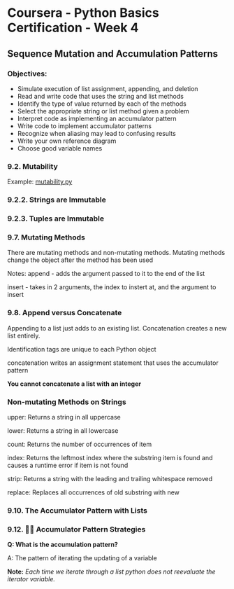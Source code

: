 # Coursera - Python Basics Certification - Week 4

## Sequence Mutation and Accumulation Patterns

### Objectives:
* Simulate execution of list assignment, appending, and deletion
* Read and write code that uses the string and list methods
* Identify the type of value returned by each of the methods
* Select the appropriate string or list method given a problem
* Interpret code as implementing an accumulator pattern
* Write code to implement accumulator patterns
* Recognize when aliasing may lead to confusing results
* Write your own reference diagram
* Choose good variable names

### 9.2. Mutability
Example: [mutability.py](https://github.com/SethC94/Python/tree/master/coursera/python_basics_01/week_4/mutability.py)

### 9.2.2. Strings are Immutable


### 9.2.3. Tuples are Immutable

### 9.7. Mutating Methods

There are mutating methods and non-mutating methods. Mutating methods change the object after the method has been used

Notes:
append - adds the argument passed to it to the end of the list

insert - takes in 2 arguments, the index to instert at, and the argument to insert

### 9.8. Append versus Concatenate

Appending to a list just adds to an existing list. Concatenation creates a new list entirely.

Identification tags are unique to each Python object

concatenation writes an assignment statement that uses the accumulator pattern

**You cannot concatenate a list with an integer**

### Non-mutating Methods on Strings

upper:	Returns a string in all uppercase

lower:	Returns a string in all lowercase

count:	Returns the number of occurrences of item

index:	Returns the leftmost index where the substring item is found and causes a
 runtime error if item is not found

strip:	Returns a string with the leading and trailing whitespace removed

replace:	Replaces all occurrences of old substring with new

### 9.10. The Accumulator Pattern with Lists

### 9.12. 👩‍💻 Accumulator Pattern Strategies

**Q: What is the accumulation pattern?**

A: The pattern of iterating the updating of a variable

__Note:__ _Each time we iterate through a list python does not reevaluate the iterator variable._
